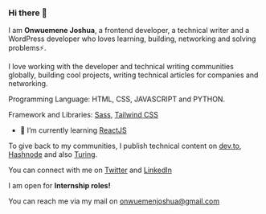 ### Hi there 👋

I am **Onwuemene Joshua**, a frontend developer, a technical writer and a WordPress developer who loves learning, building, networking and solving problems⚡.

I love working with the developer and technical writing communities globally, building cool projects, writing technical articles for companies and networking.

Programming Language: HTML, CSS, JAVASCRIPT and PYTHON.

Framework and Libraries: [Sass](https://sass-lang.com/documentation/), [Tailwind CSS](https://tailwindcss.com/docs/installation)

- 🌱 I’m currently learning [ReactJS](https://react.dev/)

To give back to my communities, I publish technical content on [dev.to](https://dev.to/onwuemene), [Hashnode](https://hashnode.com/@JoshDevv) and also [Turing](https://www.turing.com/).

You can connect with me on [Twitter](https://twitter.com/onwuemenejosh) and [LinkedIn](https://www.linkedin.com/in/joshua-onwuemene/)

I am open for **Internship roles!**

You can reach me via my mail on onwuemenjoshua@gmail.com


<!--
**onwuemenejoshua/onwuemenejoshua** is a ✨ _special_ ✨ repository because its `README.md` (this file) appears on your GitHub profile.

Here are some ideas to get you started:

- 🔭 I’m currently working on ...
- 🌱 I’m currently learning ...
- 👯 I’m looking to collaborate on ...
- 🤔 I’m looking for help with ...
- 💬 Ask me about ...
- 📫 How to reach me: ...
- 😄 Pronouns: ...
- ⚡ Fun fact: ...
-->
